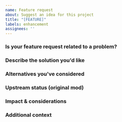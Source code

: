 ```yaml
---
name: Feature request
about: Suggest an idea for this project
title: "[FEATURE]"
labels: enhancement
assignees: ''
---
```


<!--
IMPORTANT: Fill out each section clearly and completely.
Do NOT delete section headings. Use concise, actionable details.
-->

### Is your feature request related to a problem?
<!-- Describe the problem and why it matters. If this is a compatibility request, name the other mod(s). -->

### Describe the solution you'd like
<!-- What should happen? Describe desired behavior. For compatibility requests, also add the appropriate label. -->

### Alternatives you've considered
<!-- List alternative solutions or features you’ve thought about and why they’re not ideal. -->

### Upstream status (original mod)
<!-- If applicable: Have you requested this in the original mod? Link to their issue/PR and note the outcome.
If this is a compatibility request for another mod, you can skip this. -->

### Impact & considerations
<!-- Optional but helpful: performance implications, balance concerns, config options, save/world compatibility, migration notes. -->

### Additional context
<!-- Any other context, screenshots, mockups, references, or links. -->
